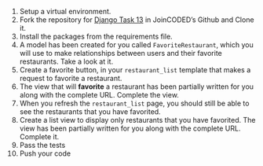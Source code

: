 1. Setup a virtual environment.
2. Fork the repository for [Django Task 13](https://github.com/JoinCODED/task_13) in JoinCODED’s Github and Clone it.
3. Install the packages from the requirements file.
4. A model has been created for you called `FavoriteRestaurant`, which you will use to make relationships between users and their favorite restaurants. Take a look at it.
5. Create a favorite button, in your `restaurant_list` template that makes a request to favorite a restaurant.
6. The view that will **favorite** a restaurant has been partially written for you along with the complete URL. Complete the view.
7. When you refresh the `restaurant_list` page, you should still be able to see the restaurants that you have favorited.
8. Create a list view to display only restaurants that you have favorited. The view has been partially written for you along with the complete URL. Complete it.
9. Pass the tests
10. Push your code
